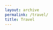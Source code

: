 ```yaml
---
layout: archive
permalink: /travel/
title: Travel
---
```


<style>
    .graphcontainer { 
        /* position: relative;  */
        display: flex; 
        justify-content: center;
        padding-bottom: 0%; 
        /* border: 4px solid red; */
        text-align: center; 
        width: 100%; 
        /* background-color: red;" */
      } 

    .tooltip {
        position: absolute;
        z-index: 1000;
        visibility: visible; 
        background-color: transparent;
        /* font-weight: bold; */
        font-family: system-ui, -apple-system, BlinkMacSystemFont, "Segoe UI",
"Roboto", "Oxygen", "Ubuntu", "Cantarell", "Fira Sans",
"Droid Sans", "Helvetica Neue", sans-serif;
    }

    h2 {
        margin-BOTTOM: 0; 
        text-align: left;
    }

    p  {
        margin-TOP: 0;
    }

    .selected {

        stroke: black;
        stroke-width: 3px;

    }

    .unselected {
        stroke: transparent;
        stroke-width: 3px;
    }
</style>
<script src="https://d3js.org/d3.v5.min.js"></script>

<div id="example" class="graphcontainer"></div>
<script src="/assets/map.js"></script>

<!-- <div id="archives">
{% for category in site.categories %}
  {% capture category_name %}{{ category | first }}{% endcapture %}
  {% if category_name == "Travel" %}
    <div class="archive-group">
      <div id="#{{ category_name | slugize }}"></div>
      <p></p>
      {% for post in site.categories[category_name] %}
      <article class="archive-item">
        <h4><a href="{{ site.baseurl }}{{ post.url }}">{% if post.title and post.title != "" %}{{post.title}}{% else %}{{post.excerpt |strip_html}}{%endif%}</a></h4>
      </article>
      {% endfor %}
    </div>
  {% endif %}
{% endfor %} -->
<!-- </div> -->
